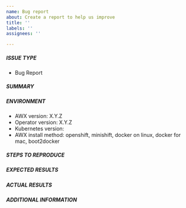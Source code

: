 ```yaml
---
name: Bug report
about: Create a report to help us improve
title: ''
labels: ''
assignees: ''

---
```


##### ISSUE TYPE
 - Bug Report

##### SUMMARY
<!-- Briefly describe the problem. -->

##### ENVIRONMENT
* AWX version: X.Y.Z
* Operator version: X.Y.Z
* Kubernetes version: 
* AWX install method: openshift, minishift, docker on linux, docker for mac, boot2docker
##### STEPS TO REPRODUCE

<!-- Please describe exactly how to reproduce the problem. -->

##### EXPECTED RESULTS

<!-- What did you expect to happen when running the steps above? -->

##### ACTUAL RESULTS

<!-- What actually happened? -->

##### ADDITIONAL INFORMATION

<!-- Include any links to sosreport, database dumps, screenshots or other
information. -->
